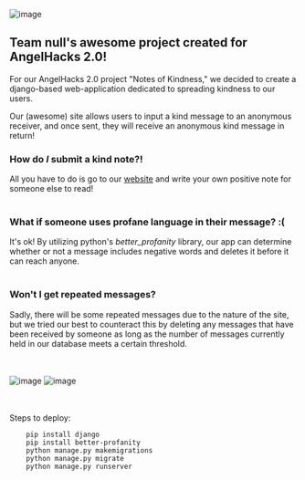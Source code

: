 ![image](https://user-images.githubusercontent.com/61810022/109414638-82f48a00-7979-11eb-894a-02dd866f98e0.png)

## Team null's awesome project created for AngelHacks 2.0! 

For our AngelHacks 2.0 project "Notes of Kindness," we decided to create a django-based web-application dedicated to spreading kindness to our users.

Our (awesome) site allows users to input a kind message to an anonymous receiver, and once sent, they will receive an anonymous kind message in return!

### How do _I_ submit a kind note?!

All you have to do is go to our [website](http://notesofkindness.hmorin.com) and write your own positive note for someone else to read! <br/><br/>

### What if someone uses profane language in their message? :(

It's ok! By utilizing python's _better_profanity_ library, our app can determine whether or not a message includes negative words and deletes it before it can reach anyone. <br/><br/>


### Won't I get repeated messages? 

Sadly, there will be some repeated messages due to the nature of the site, but we tried our best to counteract this by deleting any messages that have been received by someone as long as the number of messages currently held in our database meets a certain threshold.
<br/><br/><br/>

![image](https://user-images.githubusercontent.com/61810022/109416725-a3c2dc80-7985-11eb-9019-321ce24258b0.png)
![image](https://user-images.githubusercontent.com/61810022/109416828-22b81500-7986-11eb-9d1b-5aa35f6abf53.png)


<br/><br/>Steps to deploy:
```
    pip install django
    pip install better-profanity
    python manage.py makemigrations
    python manage.py migrate
    python manage.py runserver
```
